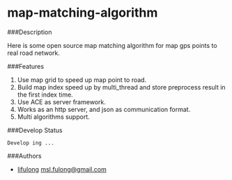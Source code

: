 map-matching-algorithm
======================


###Description

Here is some open source map matching algorithm for map gps points to real road network.


###Features

1.	Use map grid to speed up map point to road.
2.	Build map index speed up by multi_thread and store preprocess result in the first index time.
3.	Use ACE as server framework.
4.	Works as an http server, and json as communication format.
5.	Multi algorithms support.

###Develop Status

	Develop ing ...

###Authors

*	[lifulong](https://github.com/lifulong)			[msl.fulong@gmail.com](mailto:msl.fulong@gmail.com)


